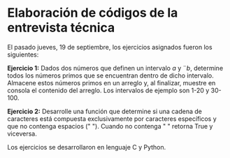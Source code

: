 # Elaboración de códigos de la entrevista técnica

El pasado jueves, 19 de septiembre, los ejercicios asignados fueron los siguientes:

**Ejercicio 1:** Dados dos números que definen un intervalo *a* y ¨*b*, determine todos los números primos que se encuentran dentro de dicho intervalo.
Almacene estos números primos en un arreglo y, al finalizar, muestre en consola el contenido del arreglo.
Los intervalos de ejemplo son 1-20 y 30-100.

**Ejercicio 2:** Desarrolle una función que determine si una cadena de caracteres está compuesta exclusivamente por caracteres específicos y que no contenga espacios (" "). Cuando no contenga " " retorna True y viceversa.

Los ejercicios se desarrollaron en lenguaje C y Python.
